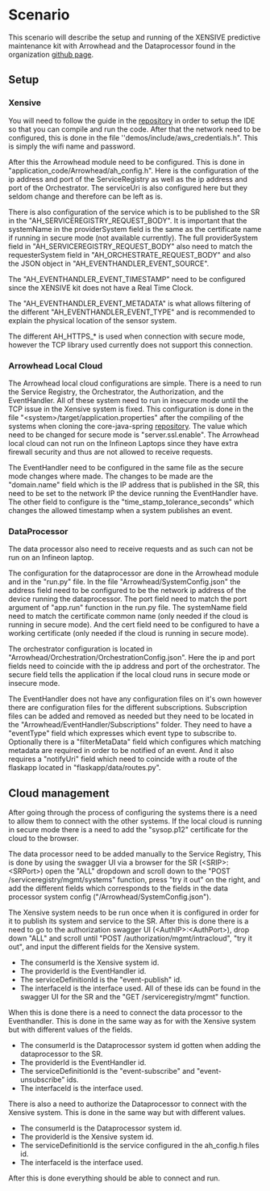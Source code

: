 # Scenario
This scenario will describe the setup and running of the XENSIVE predictive maintenance kit with Arrowhead and the Dataprocessor found in the organization [github page](https://github.com/Anton-Master-Thesis).

## Setup

### Xensive
You will need to follow the guide in the [repository](https://github.com/Anton-Master-Thesis/pred-main-xmc4700-kit) in order to setup the IDE so that you can compile and run the code.
After that the network need to be configured, this is done in the file ''demos/include/aws_credentials.h".
This is simply the wifi name and password.

After this the Arrowhead module need to be configured.
This is done in "application_code/Arrowhead/ah_config.h".
Here is the configuration of the ip address and port of the ServiceRegistry as well as the ip address and port of the Orchestrator.
The serviceUri is also configured here but they seldom change and therefore can be left as is.

There is also configuration of the service which is to be published to the SR in the "AH_SERVICEREGISTRY_REQUEST_BODY".
It is important that the systemName in the providerSystem field is the same as the certificate name if running in secure mode (not available currently).
The full providerSystem field in "AH_SERVICEREGISTRY_REQUEST_BODY" also need to match the requesterSystem field in "AH_ORCHESTRATE_REQUEST_BODY" and also the JSON object in "AH_EVENTHANDLER_EVENT_SOURCE".

The "AH_EVENTHANDLER_EVENT_TIMESTAMP" need to be configured since the XENSIVE kit does not have a Real Time Clock.

The "AH_EVENTHANDLER_EVENT_METADATA" is what allows filtering of the different "AH_EVENTHANDLER_EVENT_TYPE" and is recommended to explain the physical location of the sensor system.

The different AH_HTTPS_* is used when connection with secure mode, however the TCP library used currently does not support this connection.

### Arrowhead Local Cloud
The Arrowhead local cloud configurations are simple.
There is a need to run the Service Registry, the Orchestrator, the Authorization, and the EventHandler.
All of these system need to run in insecure mode until the TCP issue in the Xensive system is fixed.
This configuration is done in the file "\<system>/target/application.properties" after the compiling of the systems when cloning the core-java-spring [repository](https://github.com/eclipse-arrowhead/core-java-spring).
The value which need to be changed for secure mode is "server.ssl.enable".
The Arrowhead local cloud can not run on the Infineon Laptops since they have extra firewall security and thus are not allowed to receive requests.

The EventHandler need to be configured in the same file as the secure mode changes where made.
The changes to be made are the "domain.name" field which is the IP address that is published in the SR, this need to be set to the network IP the device running the EventHandler have.
The other field to configure is the "time_stamp_tolerance_seconds" which changes the allowed timestamp when a system publishes an event.

### DataProcessor
The data processor also need to receive requests and as such can not be run on an Infineon laptop.

The configuration for the dataprocessor are done in the Arrowhead module and in the "run.py" file.
In the file "Arrowhead/SystemConfig.json" the address field need to be configured to be the network ip address of the device running the dataprocessor.
The port field need to match the port argument of "app.run" function in the run.py file.
The systemName field need to match the certificate common name (only needed if the cloud is running in secure mode).
And the cert field need to be configured to have a working certificate (only needed if the cloud is running in secure mode).

The orchestrator configuration is located in "Arrowhead/Orchestration/OrchestrationConfig.json".
Here the ip and port fields need to coincide with the ip address and port of the orchestrator.
The secure field tells the application if the local cloud runs in secure mode or insecure mode.

The EventHandler does not have any configuration files on it's own however there are configuration files for the different subscriptions.
Subscription files can be added and removed as needed but they need to be located in the "Arrowhead/EventHandler/Subscriptions" folder.
They need to have a "eventType" field which expresses which event type to subscribe to.
Optionally there is a "filterMetaData" field which configures which matching metadata are required in order to be notified of an event.
And it also requires a "notifyUri" field which need to coincide with a route of the flaskapp located in "flaskapp/data/routes.py".

## Cloud management
After going through the process of configuring the systems there is a need to allow them to connect with the other systems.
If the local cloud is running in secure mode there is a need to add the "sysop.p12" certificate for the cloud to the browser.

The data processor need to be added manually to the Service Registry, This is done by using the swagger UI via a browser for the SR (\<SRIP>:\<SRPort>) open the "ALL" dropdown and scroll down to the "POST /serviceregistry/mgmt/systems" function, press "try it out" on the right, and add the different fields which corresponds to the fields in the data processor system config ("/Arrowhead/SystemConfig.json").

The Xensive system needs to be run once when it is configured in order for it to publish its system and service to the SR.
After this is done there is a need to go to the authorization swagger UI (\<AuthIP>:\<AuthPort>), drop down "ALL" and scroll until "POST /authorization/mgmt/intracloud", "try it out", and input the different fields for the Xensive system.
* The consumerId is the Xensive system id.
* The providerId is the EventHandler id.
* The serviceDefinitionId is the "event-publish" id.
* The interfaceId is the interface used.
All of these ids can be found in the swagger UI for the SR and the "GET /serviceregistry/mgmt" function.

When this is done there is a need to connect the data processor to the Eventhandler.
This is done in the same way as for with the Xensive system but with different values of the fields.
* The consumerId is the Dataprocessor system id gotten when adding the dataprocessor to the SR.
* The providerId is the EventHandler id.
* The serviceDefinitionId is the "event-subscribe" and "event-unsubscribe" ids.
* The interfaceId is the interface used.

There is also a need to authorize the Dataprocessor to connect with the Xensive system.
This is done in the same way but with different values.
* The consumerId is the Dataprocessor system id.
* The providerId is the Xensive system id.
* The serviceDefinitionId is the service configured in the ah_config.h files id.
* The interfaceId is the interface used.

After this is done everything should be able to connect and run.